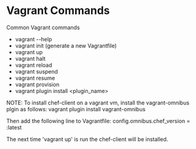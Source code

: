 Vagrant Commands
=============================
Common Vagrant commands

- vagrant --help
- vagrant init (generate a new Vagrantfile)
- vagrant up
- vagrant halt
- vagrant reload
- vagrant suspend
- vagrant resume
- vagrant provision
- vagrant plugin install <plugin_name>

NOTE:
To install chef-client on a vagrant vm, install the vagrant-omnibus plgin as follows:
  vagrant plugin install vagrant-omnibus

Then add the following line to Vagrantfile:
  config.omnibus.chef_version = :latest

The next time 'vagrant up' is run the chef-client will be installed.
